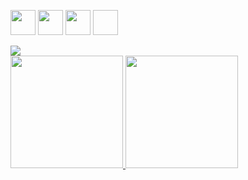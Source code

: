 <img loading="lazy" src="https://cdn.jsdelivr.net/gh/devicons/devicon/icons/git/git-original.svg" width="40" height="40"/>  <img loading="lazy" src="https://cdn.jsdelivr.net/gh/devicons/devicon/icons/java/java-original.svg" width="40" height="40"/> <img loading="lazy" src="https://cdn.jsdelivr.net/gh/devicons/devicon/icons/linux/linux-original.svg" width="40" height="40"/> <img loading="lazy"  scr="https://cdn.jsdelivr.net/gh/devicons/devicon@latest/devicon.min.css" width="40" height="40"/>
          

<div>
<a href="https://instagram.com/_robertohenriq" target="_blank"><img loading="lazy" src="https://img.shields.io/badge/-Instagram-%23E4405F?style=for-the-badge&logo=instagram&logoColor=white" target="_blank"></a>
</div>

<div>
<a href="https://github.com/seu-usuário-aqui">
<img loading="lazy" height="180em" src="https://github-readme-stats.vercel.app/api/top-langs/?username=robertoc4t&layout=compact&langs_count=7&theme=dracula"/>
<img loading="lazy" height="180em" src="https://github-readme-stats.vercel.app/api?username=robertoc4t&show_icons=true&theme=dracula&include_all_commits=true&count_private=true"/>
</div>
